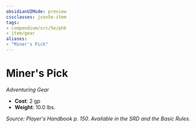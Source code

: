 ```yaml
---
obsidianUIMode: preview
cssclasses: json5e-item
tags:
- compendium/src/5e/phb
- item/gear
aliases: 
- "Miner's Pick"
---
```

# Miner's Pick
*Adventuring Gear*  

- **Cost**: 2 gp
- **Weight**: 10.0 lbs.

*Source: Player's Handbook p. 150. Available in the SRD and the Basic Rules.*